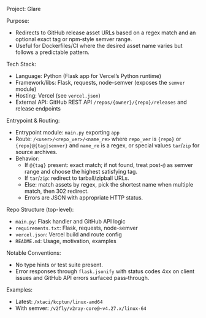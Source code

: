 Project: Glare

Purpose:
- Redirects to GitHub release asset URLs based on a regex match and an optional exact tag or npm‑style semver range.
- Useful for Dockerfiles/CI where the desired asset name varies but follows a predictable pattern.

Tech Stack:
- Language: Python (Flask app for Vercel’s Python runtime)
- Framework/libs: Flask, requests, node-semver (exposes the `semver` module)
- Hosting: Vercel (see `vercel.json`)
- External API: GitHub REST API `/repos/{owner}/{repo}/releases` and release endpoints

Entrypoint & Routing:
- Entrypoint module: `main.py` exporting `app`
- Route: `/<user>/<repo_ver>/<name_re>` where `repo_ver` is `{repo}` or `{repo}@{tag|semver}` and `name_re` is a regex, or special values `tar`/`zip` for source archives.
- Behavior:
  - If `@{tag}` present: exact match; if not found, treat post-`@` as semver range and choose the highest satisfying tag.
  - If `tar`/`zip`: redirect to tarball/zipball URLs.
  - Else: match assets by regex, pick the shortest name when multiple match, then 302 redirect.
  - Errors are JSON with appropriate HTTP status.

Repo Structure (top-level):
- `main.py`: Flask handler and GitHub API logic
- `requirements.txt`: Flask, requests, node-semver
- `vercel.json`: Vercel build and route config
- `README.md`: Usage, motivation, examples

Notable Conventions:
- No type hints or test suite present.
- Error responses through `flask.jsonify` with status codes 4xx on client issues and GitHub API errors surfaced pass‑through.

Examples:
- Latest: `/xtaci/kcptun/linux-amd64`
- With semver: `/v2fly/v2ray-core@~v4.27.x/linux-64`